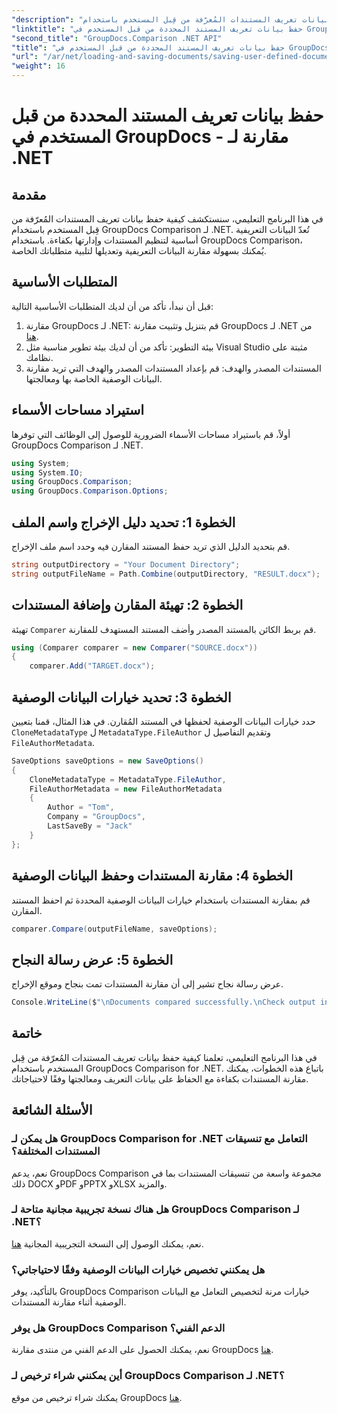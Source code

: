 ```yaml
---
"description": "تعرّف على كيفية حفظ بيانات تعريف المستندات المُعرّفة من قِبل المستخدم باستخدام GroupDocs Comparison for .NET. قارن بيانات التعريف وعالجها بسهولة من خلال تعليمات خطوة بخطوة."
"linktitle": "حفظ بيانات تعريف المستند المحددة من قبل المستخدم في GroupDocs - مقارنة لـ .NET"
"second_title": "GroupDocs.Comparison .NET API"
"title": "حفظ بيانات تعريف المستند المحددة من قبل المستخدم في GroupDocs - مقارنة لـ .NET"
"url": "/ar/net/loading-and-saving-documents/saving-user-defined-document-metadata/"
"weight": 16
---
```


# حفظ بيانات تعريف المستند المحددة من قبل المستخدم في GroupDocs - مقارنة لـ .NET

## مقدمة
في هذا البرنامج التعليمي، سنستكشف كيفية حفظ بيانات تعريف المستندات المُعرّفة من قِبل المستخدم باستخدام GroupDocs Comparison لـ .NET. تُعدّ البيانات التعريفية أساسية لتنظيم المستندات وإدارتها بكفاءة. باستخدام GroupDocs Comparison، يُمكنك بسهولة مقارنة البيانات التعريفية وتعديلها لتلبية متطلباتك الخاصة.
## المتطلبات الأساسية
قبل أن نبدأ، تأكد من أن لديك المتطلبات الأساسية التالية:
1. مقارنة GroupDocs لـ .NET: قم بتنزيل وتثبيت مقارنة GroupDocs لـ .NET من [هنا](https://releases.groupdocs.com/comparison/net/).
2. بيئة التطوير: تأكد من أن لديك بيئة تطوير مناسبة مثل Visual Studio مثبتة على نظامك.
3. المستندات المصدر والهدف: قم بإعداد المستندات المصدر والهدف التي تريد مقارنة البيانات الوصفية الخاصة بها ومعالجتها.

## استيراد مساحات الأسماء
أولاً، قم باستيراد مساحات الأسماء الضرورية للوصول إلى الوظائف التي توفرها GroupDocs Comparison لـ .NET.
```csharp
using System;
using System.IO;
using GroupDocs.Comparison;
using GroupDocs.Comparison.Options;
```
## الخطوة 1: تحديد دليل الإخراج واسم الملف
قم بتحديد الدليل الذي تريد حفظ المستند المقارن فيه وحدد اسم ملف الإخراج.
```csharp
string outputDirectory = "Your Document Directory";
string outputFileName = Path.Combine(outputDirectory, "RESULT.docx");
```
## الخطوة 2: تهيئة المقارن وإضافة المستندات
تهيئة `Comparer` قم بربط الكائن بالمستند المصدر وأضف المستند المستهدف للمقارنة.
```csharp
using (Comparer comparer = new Comparer("SOURCE.docx"))
{
    comparer.Add("TARGET.docx");
```
## الخطوة 3: تحديد خيارات البيانات الوصفية
حدد خيارات البيانات الوصفية لحفظها في المستند المُقارن. في هذا المثال، قمنا بتعيين `CloneMetadataType` ل `MetadataType.FileAuthor` وتقديم التفاصيل ل `FileAuthorMetadata`.
```csharp
SaveOptions saveOptions = new SaveOptions()
{
    CloneMetadataType = MetadataType.FileAuthor,
    FileAuthorMetadata = new FileAuthorMetadata
    {
        Author = "Tom",
        Company = "GroupDocs",
        LastSaveBy = "Jack"
    }
};
```
## الخطوة 4: مقارنة المستندات وحفظ البيانات الوصفية
قم بمقارنة المستندات باستخدام خيارات البيانات الوصفية المحددة ثم احفظ المستند المقارن.
```csharp
comparer.Compare(outputFileName, saveOptions);
```
## الخطوة 5: عرض رسالة النجاح
عرض رسالة نجاح تشير إلى أن مقارنة المستندات تمت بنجاح وموقع الإخراج.
```csharp
Console.WriteLine($"\nDocuments compared successfully.\nCheck output in {outputDirectory}.");
```

## خاتمة
في هذا البرنامج التعليمي، تعلمنا كيفية حفظ بيانات تعريف المستندات المُعرّفة من قِبل المستخدم باستخدام GroupDocs Comparison for .NET. باتباع هذه الخطوات، يمكنك مقارنة المستندات بكفاءة مع الحفاظ على بيانات التعريف ومعالجتها وفقًا لاحتياجاتك.
## الأسئلة الشائعة
### هل يمكن لـ GroupDocs Comparison for .NET التعامل مع تنسيقات المستندات المختلفة؟
نعم، يدعم GroupDocs Comparison مجموعة واسعة من تنسيقات المستندات بما في ذلك DOCX وPDF وPPTX وXLSX والمزيد.
### هل هناك نسخة تجريبية مجانية متاحة لـ GroupDocs Comparison لـ .NET؟
نعم، يمكنك الوصول إلى النسخة التجريبية المجانية [هنا](https://releases.groupdocs.com/).
### هل يمكنني تخصيص خيارات البيانات الوصفية وفقًا لاحتياجاتي؟
بالتأكيد، يوفر GroupDocs Comparison خيارات مرنة لتخصيص التعامل مع البيانات الوصفية أثناء مقارنة المستندات.
### هل يوفر GroupDocs Comparison الدعم الفني؟
نعم، يمكنك الحصول على الدعم الفني من منتدى مقارنة GroupDocs [هنا](https://forum.groupdocs.com/c/comparison/12).
### أين يمكنني شراء ترخيص لـ GroupDocs Comparison لـ .NET؟
يمكنك شراء ترخيص من موقع GroupDocs [هنا](https://purchase.groupdocs.com/buy).